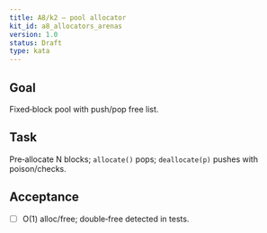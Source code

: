 ```yaml
---
title: A8/k2 — pool allocator
kit_id: a8_allocators_arenas
version: 1.0
status: Draft
type: kata
---
```

## Goal
Fixed‑block pool with push/pop free list.
## Task
Pre‑allocate N blocks; `allocate()` pops; `deallocate(p)` pushes with poison/checks.
## Acceptance
- [ ] O(1) alloc/free; double‑free detected in tests.